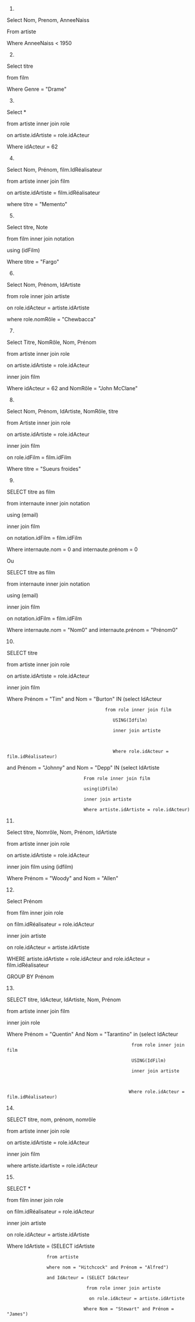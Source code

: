1) 

Select Nom, Prenom, AnneeNaiss 

From artiste 

Where AnneeNaiss < 1950 

 

2) 

 

Select titre 

from film 

Where Genre = "Drame" 

 

3) 

Select * 

from artiste inner join role 

on artiste.idArtiste = role.idActeur 

Where idActeur = 62 

 

4) 

Select Nom, Prénom, film.IdRéalisateur 

from artiste inner join film 

on artiste.idArtiste = film.idRéalisateur 

where titre = "Memento" 

 

5) 

Select titre, Note 

from film inner join notation 

using (idFilm) 

Where titre = "Fargo" 

 

 

 

 

6) 

Select Nom, Prénom, IdArtiste 

from role inner join artiste 

on role.idActeur = artiste.idArtiste 

where role.nomRôle = "Chewbacca" 

 

7) 

 

Select Titre, NomRôle, Nom, Prénom 

from artiste inner join role 

on artiste.idArtiste = role.idActeur 

inner join film 

Where idActeur = 62 and NomRôle = "John McClane" 

 

8) 

 

Select Nom, Prénom, IdArtiste, NomRôle, titre 

from Artiste inner join role   

on artiste.idArtiste = role.idActeur 

inner join film 

on role.idFilm = film.idFilm 

Where titre = "Sueurs froides" 

 

9) 

SELECT titre as film 

from internaute inner join notation 

using (email) 

inner join film 

on notation.idFilm = film.idFilm 

Where internaute.nom = 0 and internaute.prénom = 0 

Ou 

 

SELECT titre as film 

from internaute inner join notation 

using (email) 

inner join film 

on notation.idFilm = film.idFilm 

Where internaute.nom = "Nom0" and internaute.prénom = "Prénom0" 

 

10) 

SELECT titre 

from artiste inner join role 

on artiste.idArtiste = role.idActeur 

inner join film 

Where Prénom = "Tim" and Nom = "Burton" IN (select IdActeur 

                                         from role inner join film 

                                            USING(Idfilm) 

                                            inner join artiste 

                                          

                                            Where role.idActeur = film.idRéalisateur) 

and Prénom = "Johnny" and Nom = "Depp" IN (select IdArtiste 

                                 From role inner join film 

                                 using(iDfilm) 

                                 inner join artiste 

                                 Where artiste.idArtiste = role.idActeur) 

11) 

Select titre, Nomrôle, Nom, Prénom, IdArtiste 

from artiste inner join role 

on artiste.idArtiste = role.idActeur 

inner join film using (idfilm) 

Where Prénom = "Woody" and Nom = "Allen" 

12) 

Select Prénom 

from film inner join role 

on film.idRéalisateur = role.idActeur 

inner join artiste 

on role.idActeur = artiste.idArtiste 

WHERE artiste.idArtiste = role.idActeur and role.idActeur = film.idRéalisateur 

GROUP BY Prénom 

 

13) 

SELECT titre, IdActeur, IdArtiste, Nom, Prénom 

from artiste inner join film 

inner join role 

Where Prénom = "Quentin" And Nom = "Tarantino" in (select IdActeur 

                                                   from role inner join film 

                                                   USING(IdFilm) 

                                                   inner join artiste 

                                                    

                                                  Where role.idActeur = film.idRéalisateur) 

 

14) 

SELECT titre, nom, prénom, nomrôle 

from artiste inner join role 

on artiste.idArtiste = role.idActeur 

inner join film 

where  artiste.idartiste = role.idActeur 

 

 

 

 

 

 

 

 

 

15) 

SELECT *   

from film inner join role  

on film.idRéalisateur = role.idActeur 

inner join artiste  

on role.idActeur = artiste.idArtiste 

Where IdArtiste = (SELECT idArtiste  

                   from artiste  

                   where nom = "Hitchcock" and Prénom = "Alfred") 

                   and IdActeur = (SELECT IdActeur 

                                  from role inner join artiste 

                                   on role.idActeur = artiste.idArtiste 

                                 Where Nom = "Stewart" and Prénom = "James") 

                                    